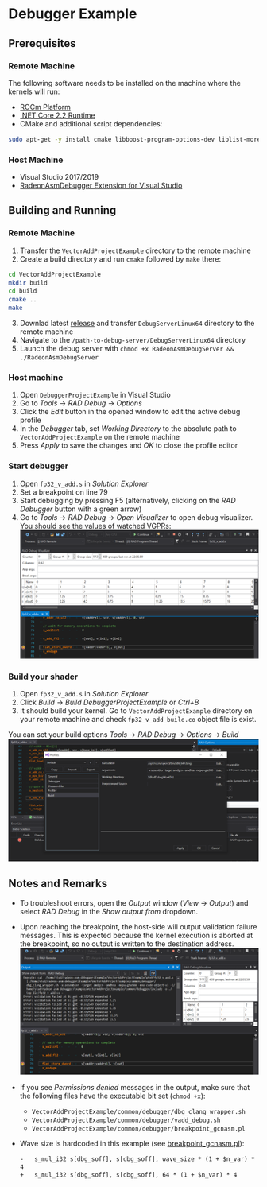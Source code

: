# Debugger Example

## Prerequisites

### Remote Machine

The following software needs to be installed on the machine where the kernels will run:

* [ROCm Platform](https://rocm.github.io/ROCmInstall.html)
* [.NET Core 2.2 Runtime](https://dotnet.microsoft.com/download/dotnet-core/2.2)
* CMake and additional script dependencies:
```sh
sudo apt-get -y install cmake libboost-program-options-dev liblist-moreutils-perl
```

### Host Machine

* Visual Studio 2017/2019
* [RadeonAsmDebugger Extension for Visual Studio](../README.md#Installation)

## Building and Running

### Remote Machine

1. Transfer the `VectorAddProjectExample` directory to the remote machine
2. Create a build directory and run `cmake` followed by `make` there:
```sh
cd VectorAddProjectExample
mkdir build
cd build
cmake ..
make
```
3. Downlad latest [release](https://github.com/vsrad/radeon-asm-tools/releases) and transfer `DebugServerLinux64` directory to the remote machine
4. Navigate to the `/path-to-debug-server/DebugServerLinux64` directory
5. Launch the debug server with `chmod +x RadeonAsmDebugServer && ./RadeonAsmDebugServer`

### Host machine

1. Open `DebuggerProjectExample` in Visual Studio
2. Go to *Tools* -> *RAD Debug* -> *Options*
3. Click the *Edit* button in the opened window to edit the active debug profile
4. In the *Debugger* tab, set *Working Directory* to the absolute path
to `VectorAddProjectExample` on the remote machine
6. Press *Apply* to save the changes and *OK* to close the profile editor

### Start debugger
1. Open `fp32_v_add.s` in *Solution Explorer*
2. Set a breakpoint on line 79
3. Start debugging by pressing F5 (alternatively, clicking on the *RAD Debugger* button with a green arrow)
4. Go to *Tools* -> *RAD Debug* -> *Open Visualizer* to open debug visualizer. You should
see the values of watched VGPRs:
![Visualizer output](docs/visualizer-output.PNG)

### Build your shader
1. Open `fp32_v_add.s` in *Solution Explorer*
2. Click *Build* -> *Build DebuggerProjectExample* or *Ctrl+B*
3. It should build your kernel. Go to `VectorAddProjectExample` directory on your remote machine and check `fp32_v_add_build.co` object file is exist.

You can set your build options *Tools* -> *RAD Debug* -> *Options* -> *Build*
![Build options](docs/build-options.PNG)

## Notes and Remarks

* To troubleshoot errors, open the *Output* window (*View* -> *Output*) and select *RAD Debug* in the *Show output from* dropdown.

* Upon reaching the breakpoint, the host-side will output validation failure messages. This is expected because the kernel execution is aborted at the breakpoint, so no output is written to the destination address.
![Visualizer output](docs/output-window.PNG)

* If you see *Permissions denied* messages in the output, make sure that the following files have the executable bit set (`chmod +x`):
  - `VectorAddProjectExample/common/debugger/dbg_clang_wrapper.sh`
  - `VectorAddProjectExample/common/debugger/vadd_debug.sh`
  - `VectorAddProjectExample/common/debugger/breakpoint_gcnasm.pl`

* Wave size is hardcoded in this example (see [breakpoint_gcnasm.pl](VectorAddProjectExample/common/debugger/breakpoint_gcnasm.pl#L170)):
    ```
    -   s_mul_i32 s[dbg_soff], s[dbg_soff], wave_size * (1 + $n_var) * 4
    +   s_mul_i32 s[dbg_soff], s[dbg_soff], 64 * (1 + $n_var) * 4
    ```
